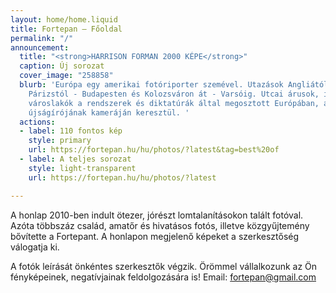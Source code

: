 ```yaml
---
layout: home/home.liquid
title: Fortepan — Főoldal
permalink: "/"
announcement:
  title: "<strong>HARRISON FORMAN 2000 KÉPE</strong>"
  caption: Új sorozat
  cover_image: "258858"
  blurb: 'Európa egy amerikai fotóriporter szemével. Utazások Angliától Görögországig,
    Párizstól - Budapesten és Kolozsváron át - Varsóig. Utcai árusok, iparosok és
    városlakók a rendszerek és diktatúrák által megosztott Európában, a New York Times
    újságírójának kameráján keresztül. '
  actions:
  - label: 110 fontos kép
    style: primary
    url: https://fortepan.hu/hu/photos/?latest&tag=best%20of
  - label: A teljes sorozat
    style: light-transparent
    url: https://fortepan.hu/hu/photos/?latest

---
```

A honlap 2010-ben indult ötezer, jórészt lomtalanításokon talált fotóval. Azóta többszáz család, amatőr és hivatásos fotós, illetve közgyűjtemény bővítette a Fortepant. A honlapon megjelenő képeket a szerkesztőség válogatja ki.

A fotók leírását önkéntes szerkesztők végzik. Örömmel vállalkozunk az Ön fényképeinek, negatívjainak feldolgozására is! Email: [fortepan@gmail.com](mailto:fortepan@gmail.com)